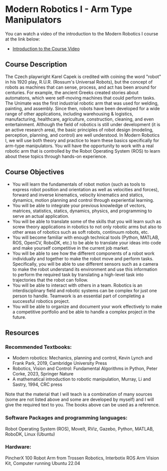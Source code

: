 # Modern Robotics I - Arm Type Manipulators 

You can watch a video of the introduction to the Modern Robotics I course at the link below:  

- <a href="https://youtu.be/MANNYzmCndY">Introduction to the Course Video</a>

## Course Description

The Czech playwright Karel Capek is credited with coining the word "robot" in his 1920 play, R.U.R. (Rossum's Universal Robots), but the concept of robots as machines that can sense, process, and act has been around for centuries. For example, the ancient Greeks created stories about automatons, which were self-moving machines that could perform tasks. The Unimate was the first industrial robotic arm that was used for welding, painting, and assembly. Since then, robots have been developed for a wide range of other applications, including warehousing & logistics, manufacturing, healthcare, agriculture, construction, cleaning, and even entertainment. Although the field of robotics is still under development (it is an active research area), the basic principles of robot design (modeling, perception, planning, and control) are well understood. In Modern Robotics I, we will use both theory and practice to learn these basics specifically for arm-type manipulators. You will have the opportunity to work with a real robotic arm that is controlled by the Robot Operating System (ROS) to learn about these topics through hands-on experience.

## Course Objectives
- You will learn the fundamentals of robot motion (such as tools to express robot position and orientation as well as velocities and forces), forward and inverse kinematics, velocity kinematics and statics, dynamics, motion planning and control through experiential learning. 
- You will be able to integrate your previous knowledge of vectors, matrices, statistics, statics, dynamics, physics, and programming to serve an actual application. 
- You will be able to translate some of the skills that you will learn such as screw theory applications in robotics to not only robotic arms but also to other areas of robotics such as soft robots, continuum robots, etc.
- You will become familiar with enough technical tools (Python, MATLAB, ROS, OpenCV, RoboDK, etc.) to be able to translate your ideas into code and make yourself competitive in the current job market. 
- You will be able to see how the different components of a robot work individually and together to make the robot move and perform tasks. Specifically, you will be able to use different sensors such as a camera to make the robot understand its environment and use this information to perform the required task by translating a high-level task into trajectories that the robot can follow.
- You will be able to interact with others in a team. Robotics is an interdisciplinary field and robotic systems can be complex for just one person to handle. Teamwork is an essential part of completing a successful robotics project.
- You will be able to organize and document your work effectively to make a competitive portfolio and be able to handle a complex project in the future.

## Resources
### Recommended Textbooks:
- Modern robotics: Mechanics, planning and control, Kevin Lynch and Frank Park, 2019, Cambridge University Press
- Robotics, Vision and Control: Fundamental Algorithms in Python, Peter Corke, 2023, Springer Nature
- A mathematical introduction to robotic manipulation, Murray, Li and Sastry, 1994, CRC press

Note that the material that I will teach is a combination of many sources (some are not listed above and some are developed by myself) and I will give the required text to you. The books above can be used as a reference. 

### Software Packages and programming languages:
Robot Operating System (ROS), MoveIt, RViz, Gazebo, Python, MATLAB, RoboDK, Linux (Ubuntu)

### Hardware:
PincherX 100 Robot Arm from Trossen Robotics, Interbotix ROS Arm Vision Kit, Computer running Ubuntu 22.04
